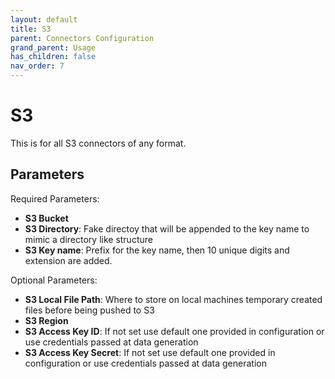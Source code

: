 ```yaml
---
layout: default
title: S3
parent: Connectors Configuration
grand_parent: Usage
has_children: false
nav_order: 7
---
```


# S3

This is for all S3 connectors of any format.

## Parameters 

Required Parameters:

- **S3 Bucket**
- **S3 Directory**: Fake directoy that will be appended to the key name to mimic a directory like structure
- **S3 Key name**: Prefix for the key name, then 10 unique digits and extension are added.

Optional Parameters:

- **S3 Local File Path**: Where to store on local machines temporary created files before being pushed to S3
- **S3 Region**
- **S3 Access Key ID**: If not set use default one provided in configuration or use credentials passed at data generation
- **S3 Access Key Secret**: If not set use default one provided in configuration or use credentials passed at data generation